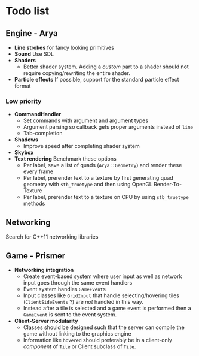 # Todo list

## Engine - Arya

- **Line strokes** for fancy looking primitives
- **Sound** Use SDL
- **Shaders**
    - Better shader system. Adding a *custom* part to a shader should not require copying/rewriting the entire shader.
- **Particle effects** If possible, support for the standard particle effect format

### Low priority

- **CommandHandler**
    - Set commands with argument and argument types
    - Argument parsing so callback gets proper arguments instead of `line`
    - Tab-completion
- **Shadows**
    - Improve speed after completing shader system
- **Skybox**
- **Text rendering** Benchmark these options
    - Per label, save a list of quads (`Arya::Geometry`) and render these every frame
    - Per label, prerender text to a texture by first generating quad geometry with `stb_truetype` and then using OpenGL Render-To-Texture
    - Per label, prerender text to a texture on CPU by using `stb_truetype` methods

## Networking

Search for C++11 networking libraries

## Game - Prismer

- **Networking integration**
    - Create event-based system where user input as well as network input goes through the same event handlers
    - Event system handles `GameEvent`s
    - Input classes like `GridInput` that handle selecting/hovering tiles (`ClientSideEvents` ?) are *not* handled in this way.
    - Instead after a tile is selected and a game event is performed then a `GameEvent` is sent to the event system.
- **Client-Server modularity**
    - Classes should be designed such that the server can compile the game without linking to the graphics engine
    - Information like `hovered` should preferably be in a client-only *component* of `Tile` or Client subclass of `Tile`.

